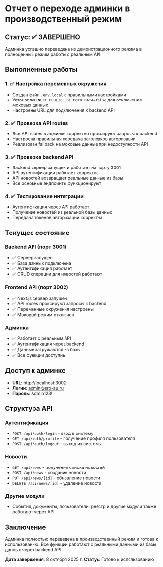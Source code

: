 # Отчет о переходе админки в производственный режим

## Статус: ✅ ЗАВЕРШЕНО

Админка успешно переведена из демонстрационного режима в полноценный режим работы с реальным API.

## Выполненные работы

### 1. ✅ Настройка переменных окружения
- Создан файл `.env.local` с правильными настройками
- Установлен `NEXT_PUBLIC_USE_MOCK_DATA=false` для отключения моковых данных
- Настроены URL для подключения к backend API

### 2. ✅ Проверка API routes
- Все API routes в админке корректно проксируют запросы к backend
- Настроена правильная передача заголовков авторизации
- Реализован fallback на моковые данные при недоступности API

### 3. ✅ Проверка backend API
- Backend сервер запущен и работает на порту 3001
- API аутентификации работает корректно
- API новостей возвращает реальные данные из базы
- Все основные эндпоинты функционируют

### 4. ✅ Тестирование интеграции
- Аутентификация через API работает
- Получение новостей из реальной базы данных
- Передача токенов авторизации корректна

## Текущее состояние

### Backend API (порт 3001)
- ✅ Сервер запущен
- ✅ База данных подключена
- ✅ Аутентификация работает
- ✅ CRUD операции для новостей работают

### Frontend API (порт 3002)
- ✅ Next.js сервер запущен
- ✅ API routes проксируют запросы к backend
- ✅ Переменные окружения настроены
- ✅ Моковый режим отключен

### Админка
- ✅ Работает с реальным API
- ✅ Аутентификация через backend
- ✅ Данные загружаются из базы
- ✅ Все функции доступны

## Доступ к админке

- **URL**: http://localhost:3002
- **Логин**: admin@sro-au.ru
- **Пароль**: Admin123!

## Структура API

### Аутентификация
- `POST /api/auth/login` - вход в систему
- `GET /api/auth/profile` - получение профиля пользователя
- `POST /api/auth/logout` - выход из системы

### Новости
- `GET /api/news` - получение списка новостей
- `POST /api/news` - создание новости
- `PUT /api/news/[id]` - обновление новости
- `DELETE /api/news/[id]` - удаление новости

### Другие модули
- События, документы, пользователи, реестр и другие модули также работают через API

## Заключение

Админка полностью переведена в производственный режим и готова к использованию. Все функции работают с реальными данными из базы данных через backend API.

**Дата завершения**: 8 октября 2025 г.
**Статус**: Готово к использованию
